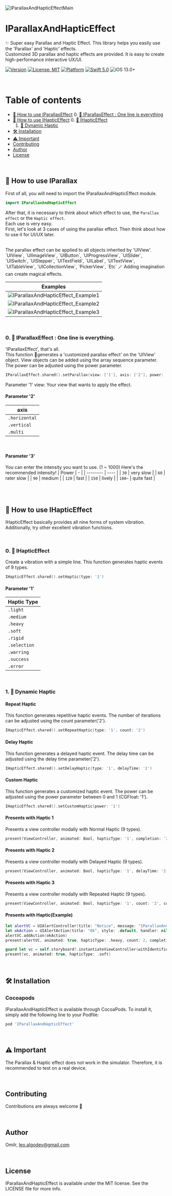 ![IParallaxAndHapticEffectMain](https://user-images.githubusercontent.com/81509766/153163501-09b616cc-0174-4699-be8e-88946da40255.png)

# IParallaxAndHapticEffect
✨ Super easy Parallax and Haptic Effect.
This library helps you easily use the 'Parallax' and 'Haptic' effects. <br/>
Customized 3D parallax and haptic effects are provided.
It is easy to create high-performance interactive UX/UI.

[![Version](https://img.shields.io/cocoapods/v/IParallaxAndHapticEffect.svg?style=flat)](https://cocoapods.org/pods/IParallaxAndHapticEffect)
[![License: MIT](https://img.shields.io/badge/license-MIT-blue.svg?style=flat)](https://cocoapods.org/pods/IParallaxAndHapticEffect)
[![Platform](https://img.shields.io/cocoapods/p/IParallaxAndHapticEffect.svg?style=flat)](https://cocoapods.org/pods/IParallaxAndHapticEffect)
[![Swift 5.0](https://img.shields.io/badge/Swift-5.0-orange.svg?style=flat)](https://developer.apple.com/swift/)
![iOS 13.0+](https://img.shields.io/badge/iOS-13.0%2B-blue.svg)

<br/>

# Table of contents
* [🚀 How to use IParallaxEffect](#how-to-use-iparallax)
    0. [📍 IParallaxEffect : One line is everything](#one-line-is-everything)
* [🚀 How to use IHapticEffect](#how-to-use-ihaptic)
    0. [📍 IHapticEffect](#ihapticeffect)
    1. [📍 Dynamic Haptic](#ihapticeffect-dynamic-haptic)
* [🛠 Installation](#installation)
* [⚠️ Important](#important)
* [Contributing](#contributing)
* [Author](#author)
* [License](#license)

<br/>

## 🚀 How to use IParallax <a name="how-to-use-iparallax"></a>
First of all, you will need to import the IParallaxAndHapticEffect module.

```swift
import IParallaxAndHapticEffect
```
After that, it is necessary to think about which effect to use, the `Parallax effect` or the `Haptic effect`. <br/>
Each use is very easy.<br/>
First, let's look at 3 cases of using the parallax effect. Then think about how to use it for UI/UX later.

<br/>
The parallax effect can be applied to all objects inherited by 'UIView'.
`UIView`, `UIImageView`, `UIButton`, `UIProgressView`, `UISlider`, `UISwitch`, `UIStepper`, `UITextField`, `UILabel`, `UITextView`, `UITableView`, `UICollectionView`, `PickerView`, `Etc`
🪄 Adding imagination can create magical effects. 

<br/>

| Examples |
| :----------: |
|![IParallaxAndHapticEffect_Example1](https://user-images.githubusercontent.com/81509766/153190916-9051f1df-3f0c-42df-acc1-6400104f2a11.gif)|
|![IParallaxAndHapticEffect_Example2](https://user-images.githubusercontent.com/81509766/153190871-93c0e117-0584-423d-a2f3-a78926a7a2d5.gif)|
|![IParallaxAndHapticEffect_Example3](https://user-images.githubusercontent.com/81509766/153190901-41090c79-5563-4632-9bde-f220f3ad148d.gif)|

<br/>

### 0. 📍 IParallaxEffect : One line is everything. <a name="one-line-is-everything"></a>
'IParallaxEffect', that's all. <br/>
This function generates a 'customized parallax effect' on the 'UIView' object. View objects can be added using the array sequence parameter. The power can be adjusted using the power parameter.

```swift
IParallaxEffect.shared().setParallax(view: ['1'], axis: ['2'], power: '3')
```

Parameter '1' view: Your view that wants to apply the effect.

#### Parameter '2'
| axis |
| -------- |
| `.horizontal` |
| `.vertical` |
| `.multi` |

<br/>

#### Parameter '3'
You can enter the intensity you want to use. (1 ~ 1000)
Here's the recommended intensity!
| Power | - |
| -------- | ---- |
| `30` | very slow | 
| `60` | rater slow |
| `90` | medium |
| `120` | fast |
| `150` | lively |
| `180~` | quite fast |

<br/>
<br/>

## 🚀 How to use IHapticEffect <a name="how-to-use-ihaptic"></a>
IHapticEffect basically provides all nine forms of system vibration.
Additionally, try other excellent vibration functions.

<br/>

### 0. 📍 IHapticEffect <a name="ihapticeffect"></a>
Create a vibration with a simple line.
This function generates haptic events of 9 types.

```swift
IHapticEffect.shared().setHaptic(type: '1')
```

#### Parameter '1'
| Haptic Type |
| -------- |
| `.light` |
| `.medium` |
| `.heavy` |
| `.soft` |
| `.rigid` |
| `.selection` |
| `.warring` |
| `.success` |
| `.error` |

<br/>

### 1. 📍 Dynamic Haptic <a name="ihapticeffect-dynamic-haptic"></a>

#### Repeat Haptic
This function generates repetitive haptic events. The number of iterations can be adjusted using the count parameter('2').
```swift
IHapticEffect.shared().setRepeatHaptic(type: '1', count: '2')
```

#### Delay Haptic
This function generates a delayed haptic event. The delay time can be adjusted using the delay time parameter('2').
```swift
IHapticEffect.shared().setDelayHaptic(type: '1', delayTime: '2')
```

#### Custom Haptic
This function generates a customized haptic event. The power can be adjusted using the power parameter between 0 and 1 (CGFloat: '1').
```swift
IHapticEffect.shared().setCustomHaptic(power: '1')
```

#### Presents with Haptic 1 
Presents a view controller modally with Normal Haptic (9 types).
```swift
present(ViewController, animated: Bool, hapticType: '1', completion: '2')
```

#### Presents with Haptic 2
Presents a view controller modally with Delayed Haptic (9 types).
```swift
present(ViewController, animated: Bool, hapticType: '1', delayTime: '2', completion: '3')
```

#### Presents with Haptic 3
Presents a view controller modally with Repeated Haptic (9 types).
```swift
present(ViewController, animated: Bool, hapticType: '1', count: '2', completion: '3')
```

#### Presents with Haptic(Example)
```swift
let alertVC = UIAlertController(title: "Notice", message: "IParallaxAndHapticEffect", preferredStyle: .alert)
let okAction = UIAlertAction(title: "Ok", style: .default, handler: nil)
alertVC.addAction(okAction)
present(alertVC, animated: true, hapticType: .heavy, count: 2, completion: nil)
```
 
```swift
guard let vc = self.storyboard?.instantiateViewController(withIdentifier: VC2.identifier) as? VC2 else { return }
present(vc, animated: true, hapticType: .soft)
```

<br/>

## 🛠 Installation <a name="installation"></a>

### Cocoapods

IParallaxAndHapticEffect is available through CocoaPods. To install it, simply add the following line to your Podfile:

```ruby
pod 'IParallaxAndHapticEffect'
```

<br/>

## ⚠️ Important <a name="important"></a>
The Parallax & Haptic effect does not work in the simulator. Therefore, it is recommended to test on a real device.


<br/>

## Contributing <a name="contributing"></a>
Contributions are always welcome 🎉

<br/>

## Author <a name="author"></a>

Omilr, leo.algodev@gmail.com

<br/>

## License <a name="license"></a>

IParallaxAndHapticEffect is available under the MIT license. See the LICENSE file for more info.
